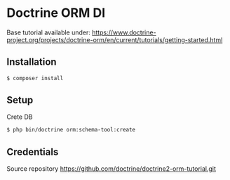Doctrine ORM DI
===============

Base tutorial available under:
https://www.doctrine-project.org/projects/doctrine-orm/en/current/tutorials/getting-started.html

## Installation

```bash
$ composer install
```

## Setup

Crete DB

```bash
$ php bin/doctrine orm:schema-tool:create
```

## Credentials

Source repository https://github.com/doctrine/doctrine2-orm-tutorial.git